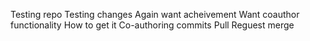 Testing repo
Testing changes
Again want acheivement
Want coauthor functionality
How to get it
Co-authoring commits
Pull Reguest merge
